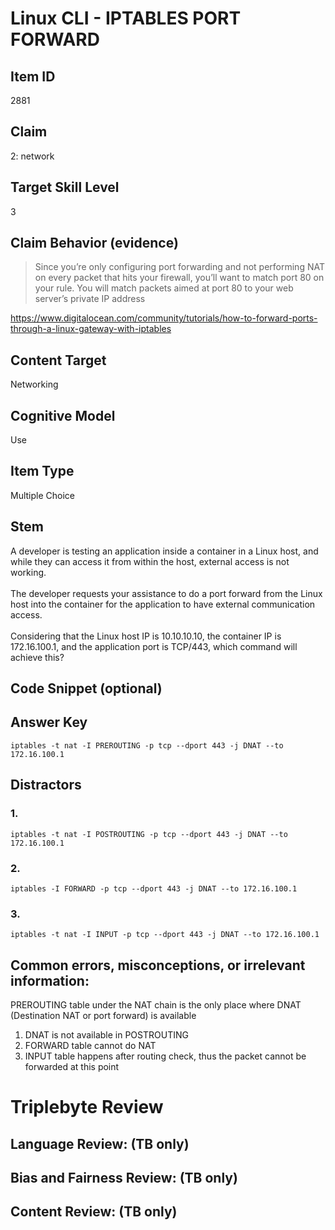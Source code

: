# Linux CLI - IPTABLES PORT FORWARD

## Item ID
2881

## Claim
2: network

## Target Skill Level
3

## Claim Behavior (evidence)

>Since you’re only configuring port forwarding and not performing NAT on every packet that hits your firewall, 
>you’ll want to match port 80 on your rule. You will match packets aimed at port 80 to your web server’s private IP address

https://www.digitalocean.com/community/tutorials/how-to-forward-ports-through-a-linux-gateway-with-iptables

## Content Target
Networking

## Cognitive Model
Use

## Item Type
Multiple Choice

## Stem
A developer is testing an application inside a container in a Linux host, and while they can access it from within the host, external access is not working.
<br><br>
The developer requests your assistance to do a port forward from the Linux host into the container for the application to have external communication access.
<br><br>
Considering that the Linux host IP is 10.10.10.10, the container IP is 172.16.100.1, and the application port is TCP/443, which command will achieve this?

## Code Snippet (optional)

## Answer Key
`iptables -t nat -I PREROUTING -p tcp --dport 443 -j DNAT --to 172.16.100.1`

## Distractors
### 1.
`iptables -t nat -I POSTROUTING -p tcp --dport 443 -j DNAT --to 172.16.100.1`

### 2.
`iptables -I FORWARD -p tcp --dport 443 -j DNAT --to 172.16.100.1`

### 3.
`iptables -t nat -I INPUT -p tcp --dport 443 -j DNAT --to 172.16.100.1`

## Common errors, misconceptions, or irrelevant information:
PREROUTING table under the NAT chain is the only place where DNAT (Destination NAT or port forward) is available

1. DNAT is not available in POSTROUTING
2. FORWARD table cannot do NAT
3. INPUT table happens after routing check, thus the packet cannot be forwarded at this point

# Triplebyte Review

## Language Review: (TB only)

## Bias and Fairness Review: (TB only)

## Content Review: (TB only)
